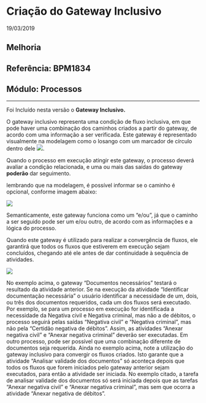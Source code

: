 # Criação do Gateway Inclusivo
19/03/2019
## Melhoria
## Referência: BPM1834
## Módulo: Processos
***
Foi Incluído nesta versão o **Gateway Inclusivo.**

O gateway inclusivo representa uma condição de fluxo inclusiva, em que pode haver uma combinação dos caminhos criados a partir do gateway, de acordo com uma informação a ser verificada.  Este gateway é representado visualmente na modelagem como o losango com um marcador de círculo dentro dele ![]([PATH_IMG]/BPM1834_bpmn.png).

Quando o processo em execução atingir este gateway, o processo deverá avaliar a condição relacionada, e uma ou mais das saídas do gateway **poderão** dar seguimento.

lembrando que na modelagem, é possível informar se o caminho é opcional, conforme imagem abaixo:

![]([PATH_IMG]/BPM1834_gateway_opcional.png)

Semanticamente, este gateway funciona como um “e/ou”, já que o caminho a ser seguido pode ser um e/ou outro, de acordo com as informações e a lógica do processo.

Quando este gateway é utilizado para realizar a convergência de fluxos, ele garantirá que todos os fluxos que estiverem em execução sejam concluídos, chegando até ele antes de dar continuidade à sequência de atividades.

![]([PATH_IMG]/BPM1834_exemplo.png)

No exemplo acima, o gateway “Documentos necessários” testará o resultado da atividade anterior. Se na execução da atividade “Identificar documentação necessária” o usuário identificar a necessidade de um, dois, ou três dos documentos requeridos, cada um dos fluxos será executado. Por exemplo, se para um processo em execução for identificada a necessidade da Negativa civil e Negativa criminal, mas não a de débitos, o processo seguirá pelas saídas “Negativa civil” e “Negativa criminal”, mas não pela “Certidão negativa de débitos”. Assim, as atividades “Anexar negativa civil” e “Anexar negativa criminal” deverão ser executadas. Em outro processo, pode ser possível que uma combinação diferente de documentos seja requerida. Ainda no exemplo acima, note a utilização do gateway inclusivo para convergir os fluxos criados. Isto garante que a atividade “Analisar validade dos documentos” só aconteça depois que todos os fluxos que forem iniciados pelo gateway anterior sejam executados, para então a atividade ser iniciada. No exemplo citado, a tarefa de analisar validade dos documentos só será iniciada depois que as tarefas “Anexar negativa civil” e “Anexar negativa criminal”, mas sem que ocorra a atividade “Anexar negativa de débitos”.